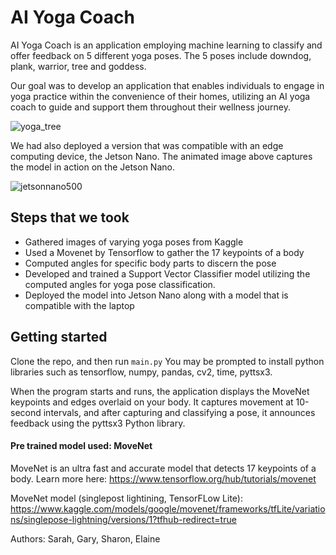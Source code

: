 # AI Yoga Coach

AI Yoga Coach is an application employing machine learning to classify and offer feedback on 5 different yoga poses. The 5 poses include downdog, plank, warrior, tree and goddess.

Our goal was to develop an application that enables individuals to engage in yoga practice within the convenience of their homes, utilizing an AI yoga coach to guide and support them throughout their wellness journey.

![yoga_tree](https://github.com/elaine-lai/ai_yoga_coach/assets/90720708/8b1bd28d-580a-49a2-80e4-f32533dc7f02)

We had also deployed a version that was compatible with an edge computing device, the Jetson Nano. 
The animated image above captures the model in action on the Jetson Nano.

![jetsonnano500](https://github.com/elaine-lai/ai_yoga_coach/assets/90720708/24b9260e-a92e-4645-9e39-7d1194b2201d)


## Steps that we took
- Gathered images of varying yoga poses from Kaggle
- Used a Movenet by Tensorflow to gather the 17 keypoints of a body
- Computed angles for specific body parts to discern the pose
- Developed and trained a Support Vector Classifier model utilizing the computed angles for yoga pose classification.
- Deployed the model into Jetson Nano along with a model that is compatible with the laptop

## Getting started
Clone the repo, and then run `main.py`
You may be prompted to install python libraries such as tensorflow, numpy, pandas, cv2, time, pyttsx3.

When the program starts and runs, the application displays the MoveNet keypoints and edges overlaid on your body. It captures movement at 10-second intervals, and after capturing and classifying a pose, it announces feedback using the pyttsx3 Python library. 

#### Pre trained model used: MoveNet
MoveNet is an ultra fast and accurate model that detects 17 keypoints of a body. Learn more here: https://www.tensorflow.org/hub/tutorials/movenet

MoveNet model (singlepost lightining, TensorFLow Lite): https://www.kaggle.com/models/google/movenet/frameworks/tfLite/variations/singlepose-lightning/versions/1?tfhub-redirect=true

Authors: Sarah, Gary, Sharon, Elaine
